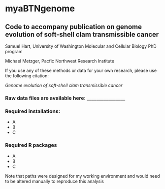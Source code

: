 # myaBTNgenome
## Code to accompany publication on genome evolution of soft-shell clam transmissible cancer
Samuel Hart, University of Washington Molecular and Cellular Biology PhD program

Michael Metzger, Pacfic Northwest Research Institute

  

If you use any of these methods or data for your own research, please use the following citation:

*Genome evolution of soft-shell clam transmissible cancer*

### Raw data files are available here: ________________

### Required installations:
* A
* B
* C


### Required R packages
* A
* B
* C

Note that paths were designed for my working environment and would need to be altered manually to reproduce this analysis
